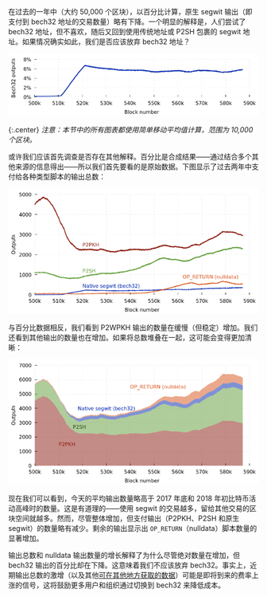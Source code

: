 在过去的一年中（大约 50,000 个区块），以百分比计算，原生 segwit 输出（即支付到 bech32 地址的交易数量）略有下降。一个明显的解释是，人们尝试了 bech32 地址，但不喜欢，随后又回到使用传统地址或 P2SH 包裹的 segwit 地址。如果情况确实如此，我们是否应该放弃 bech32 地址？

![支付给原生 segwit（bech32）输出的所有交易的百分比](/img/posts/2019-07-tx-types-bech32-percentage.png)

{:.center}
*注意：本节中的所有图表都使用简单移动平均值计算，范围为 10,000 个区块。*

或许我们应该首先调查是否存在其他解释。百分比是合成结果——通过结合多个其他来源的信息得出——所以我们首先要看的是原始数据。下图显示了过去两年中支付给各种类型脚本的输出总数：

![支付给 P2PKH、P2SH、bech32 和 nulldata 的所有交易的总数](/img/posts/2019-07-tx-types-bech32-all-totals.png)

与百分比数据相反，我们看到 P2WPKH 输出的数量在缓慢（但稳定）增加。我们还看到其他输出的数量也在增加。如果将总数堆叠在一起，这可能会变得更加清晰：

![支付给 P2PKH、P2SH、bech32 和 nulldata 的所有交易总数的堆叠图](/img/posts/2019-07-tx-types-bech32-all-totals-stacked.png)

现在我们可以看到，今天的平均输出数量略高于 2017 年底和 2018 年初比特币活动高峰时的数量。这是有道理的——使用 segwit 的交易越多，留给其他交易的区块空间就越多。然而，尽管整体增加，但支付输出（P2PKH、P2SH 和原生 segwit）的数量略有减少。剩余的输出显示出 `OP_RETURN`（nulldata）脚本数量的显著增加。

输出总数和 nulldata 输出数量的增长解释了为什么尽管绝对数量在增加，但 bech32 输出的百分比却在下降。这意味着我们不应该放弃 bech32。事实上，近期输出总数的激增（以及其他[可在其他地方获取的数据][return to fees]）可能是即将到来的费率上涨的信号，这将鼓励更多用户和组织通过切换到 bech32 来降低成本。

[return to fees]: https://www.youtube.com/watch?v=ihUQ4C42KUk

